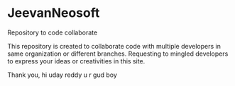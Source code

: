 # JeevanNeosoft
Repository to code collaborate

This repository is created to collaborate code with multiple developers in same organization or different branches.
Requesting to mingled developers to express your ideas or creativities in this site. 

Thank you,
 hi uday reddy u r gud boy
